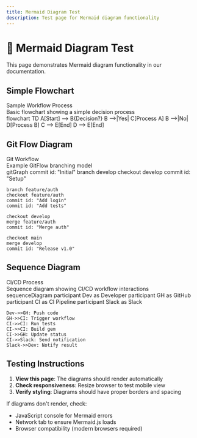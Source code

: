```yaml
---
title: Mermaid Diagram Test
description: Test page for Mermaid diagram functionality
---
```


# 🧪 Mermaid Diagram Test

This page demonstrates Mermaid diagram functionality in our documentation.

## Simple Flowchart

<div class="diagram-container">
<div class="diagram-title">Sample Workflow Process</div>
<div class="diagram-description">Basic flowchart showing a simple decision process</div>

<div class="mermaid">
flowchart TD
    A[Start] --> B{Decision?}
    B -->|Yes| C[Process A]
    B -->|No| D[Process B]
    C --> E[End]
    D --> E[End]
</div>

</div>

## Git Flow Diagram

<div class="diagram-container">
<div class="diagram-title">Git Workflow</div>
<div class="diagram-description">Example GitFlow branching model</div>

<div class="mermaid">
gitGraph
    commit id: "Initial"
    branch develop
    checkout develop
    commit id: "Setup"
    
    branch feature/auth
    checkout feature/auth
    commit id: "Add login"
    commit id: "Add tests"
    
    checkout develop
    merge feature/auth
    commit id: "Merge auth"
    
    checkout main
    merge develop
    commit id: "Release v1.0"
</div>

</div>

## Sequence Diagram

<div class="diagram-container">
<div class="diagram-title">CI/CD Process</div>
<div class="diagram-description">Sequence diagram showing CI/CD workflow interactions</div>

<div class="mermaid">
sequenceDiagram
    participant Dev as Developer
    participant GH as GitHub
    participant CI as CI Pipeline
    participant Slack as Slack
    
    Dev->>GH: Push code
    GH->>CI: Trigger workflow
    CI->>CI: Run tests
    CI->>CI: Build gem
    CI->>GH: Update status
    CI->>Slack: Send notification
    Slack->>Dev: Notify result
</div>

</div>

## Testing Instructions

1. **View this page**: The diagrams should render automatically
2. **Check responsiveness**: Resize browser to test mobile view
3. **Verify styling**: Diagrams should have proper borders and spacing

If diagrams don't render, check:
- JavaScript console for Mermaid errors
- Network tab to ensure Mermaid.js loads
- Browser compatibility (modern browsers required)